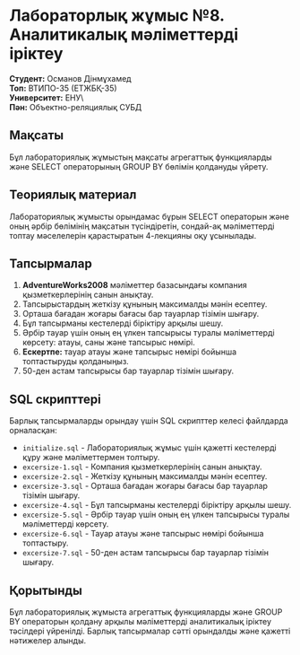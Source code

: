 # Лабораторлық жұмыс №8. Аналитикалық мәліметтерді іріктеу

**Студент:** Османов Дінмұхамед\
**Топ:** ВТИПО-35 (ЕТЖБҚ-35)\
**Университет:** ЕНУ\  
**Пән:** Объектно-реляциялық СУБД

## Мақсаты

Бұл лабораториялық жұмыстың мақсаты агрегаттық функцияларды және SELECT операторының GROUP BY бөлімін қолдануды үйрету.

## Теориялық материал

Лабораториялық жұмысты орындамас бұрын SELECT операторын және оның әрбір бөлімінің мақсатын түсіндіретін, сондай-ақ мәліметтерді топтау мәселелерін қарастыратын 4-лекцияны оқу ұсынылады.

## Тапсырмалар

1. **AdventureWorks2008** мәліметтер базасындағы компания қызметкерлерінің санын анықтау.
2. Тапсырыстардың жеткізу құнының максималды мәнін есептеу.
3. Орташа бағадан жоғары бағасы бар тауарлар тізімін шығару.
4. Бұл тапсырманы кестелерді біріктіру арқылы шешу.
5. Әрбір тауар үшін оның ең үлкен тапсырысы туралы мәліметтерді көрсету: атауы, саны және тапсырыс нөмірі.
6. **Ескертпе:** тауар атауы және тапсырыс нөмірі бойынша топтастыруды қолданыңыз.
7. 50-ден астам тапсырысы бар тауарлар тізімін шығару.

## SQL скрипттері

Барлық тапсырмаларды орындау үшін SQL скрипттер келесі файлдарда орналасқан:

- `initialize.sql` - Лабораториялық жұмыс үшін қажетті кестелерді құру және мәліметтермен толтыру.
- `excersize-1.sql` - Компания қызметкерлерінің санын анықтау.
- `excersize-2.sql` - Жеткізу құнының максималды мәнін есептеу.
- `excersize-3.sql` - Орташа бағадан жоғары бағасы бар тауарлар тізімін шығару.
- `excersize-4.sql` - Бұл тапсырманы кестелерді біріктіру арқылы шешу.
- `excersize-5.sql` - Әрбір тауар үшін оның ең үлкен тапсырысы туралы мәліметтерді көрсету.
- `excersize-6.sql` - Тауар атауы және тапсырыс нөмірі бойынша топтастыру.
- `excersize-7.sql` - 50-ден астам тапсырысы бар тауарлар тізімін шығару.

## Қорытынды

Бұл лабораториялық жұмыста агрегаттық функцияларды және GROUP BY операторын қолдану арқылы мәліметтерді аналитикалық іріктеу тәсілдері үйренілді. Барлық тапсырмалар сәтті орындалды және қажетті нәтижелер алынды.

